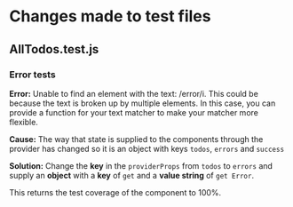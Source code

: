 # Changes made to test files

## AllTodos.test.js

### Error tests

**Error:** Unable to find an element with the text: /error/i. This could be because the text is broken up by multiple elements. In this case, you can provide a function for your text matcher to make your matcher more flexible.

**Cause:** The way that state is supplied to the components through the provider has changed so it is an object with keys `todos`, `errors` and `success`

**Solution:** Change the **key** in the `providerProps` from `todos` to `errors` and supply an **object** with a **key** of `get` and a **value string** of `get Error`.

This returns the test coverage of the component to 100%.
